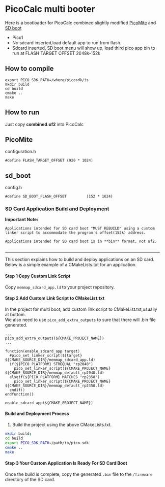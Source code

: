 # PicoCalc multi booter

Here is a bootloader for PicoCalc combined slightly modified [PicoMite](https://github.com/madcock/PicoMiteAllVersions) and [SD boot](https://github.com/adwuard/Picocalc_SD_Boot)   

- Pico1 
- No sdcard inserted,load default app to run from flash. 
- Sdcard inserted, SD boot menu will show up, load third pico app bin to run at FLASH TARGET OFFSET 2048k-152k

## How to compile
```
export PICO_SDK_PATH=/where/picosdk/is
mkdir build
cd build
cmake ..
make
```
## How to run 

Just copy **combined.uf2** into PicoCalc


## PicoMite
configuration.h
```
#define FLASH_TARGET_OFFSET (920 * 1024)
```

## sd_boot

config.h
```
#define SD_BOOT_FLASH_OFFSET         (152 * 1024)
```

### SD Card Application Build and Deployment
**Important Note:**   
```
Applications intended for SD card boot "MUST REBUILD" using a custom linker script to accommodate the program's offset(152k) address.

Applications intended for SD card boot is in **bin** format, not uf2.
 
```

--- 
This section explains how to build and deploy applications on an SD card. Below is a simple example of a CMakeLists.txt for an application.


#### Step 1 Copy Custom Link Script
Copy `memmap_sdcard_app.ld` to your project repository.


#### Step 2 Add Custom Link Script to CMakeList.txt
In the project for multi boot, add custom link script to CMakeList.txt,usually at bottom.   
We also need to use `pico_add_extra_outputs` to sure that there will .bin file generated.   

```
...
pico_add_extra_outputs(${CMAKE_PROJECT_NAME})
...

function(enable_sdcard_app target)
  #pico_set_linker_script(${target} ${CMAKE_SOURCE_DIR}/memmap_sdcard_app.ld)
  if(${PICO_PLATFORM} STREQUAL "rp2040")
    pico_set_linker_script(${CMAKE_PROJECT_NAME} ${CMAKE_SOURCE_DIR}/memmap_default_rp2040.ld)
  elseif(${PICO_PLATFORM} MATCHES "rp2350")
    pico_set_linker_script(${CMAKE_PROJECT_NAME} ${CMAKE_SOURCE_DIR}/memmap_default_rp2350.ld)
  endif()
endfunction()

enable_sdcard_app(${CMAKE_PROJECT_NAME})
```
#### Build and Deployment Process
1. Build the project using the above CMakeLists.txt.

```bash
mkdir build; 
cd build
export PICO_SDK_PATH=/path/to/pico-sdk 
cmake ..
make
```

#### Step 3 Your Custom Application Is Ready For SD Card Boot 
Once the build is complete, copy the generated `.bin` file to the `/firmware` directory of the SD card.  




